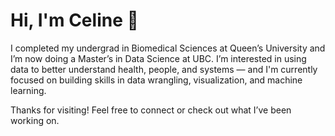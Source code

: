 # Hi, I'm Celine 👋

I completed my undergrad in Biomedical Sciences at Queen’s University and I’m now doing a Master’s in Data Science at UBC. I’m interested in using data to better understand health, people, and systems — and I'm currently focused on building skills in data wrangling, visualization, and machine learning.

Thanks for visiting! Feel free to connect or check out what I’ve been working on.
